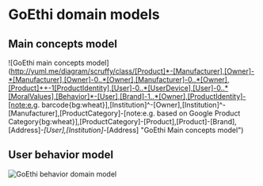 # GoEthi domain models

## Main concepts model

![GoEthi main concepts model](http://yuml.me/diagram/scruffy/class/[Product]*-[Manufacturer],[Owner]-*[Manufacturer],[Owner]-0..*[Owner],[Manufacturer]-0..*[Owner],[Product]++-1[ProductIdentity],[User]-0..*[UserDevice],[User]-0..*[MoralValues],[Behavior]*-[User],[Brand]-1..*[Owner],[ProductIdentity]-[note:e.g. barcode{bg:wheat}],[Institution]^-[Owner],[Institution]^-[Manufacturer],[ProductCategory]-[note:e.g. based on Google Product Category{bg:wheat}],[ProductCategory]-[Product],[Product]-[Brand],[Address]*-[User],[Institution]-*[Address] "GoEthi Main concepts model")

## User behavior model

![GoEthi behavior domain model](http://yuml.me/diagram/scruffy;dir:BT/class/[Behavior]*-[User],[ProductRelatedBehavior]-^[Behavior],[ProductIdentificationBehavior]-^[ProductRelatedBehavior],[ProductDenialBehavior]-^[ProductRelatedBehavior],[AddProductIntentBehavior]-^[ProductRelatedBehavior],[EditProductIntentBehavior]-^[ProductRelatedBehavior],[OwnerRelatedBehavior]-^[Behavior],[EditOwnerBehavior]-^[OwnerRelatedBehavior],[EditOwnerBehavior]-^[OwnerRelatedBehavior],[AddProductOwnerBehavior]-^[OwnerRelatedBehavior] "GoEthi behavior domain model")
